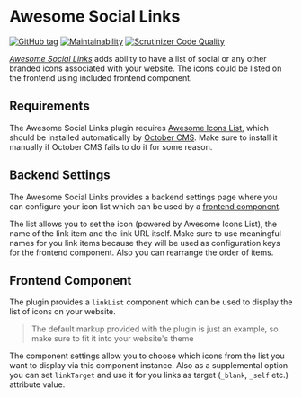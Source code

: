 # Awesome Social Links

[![GitHub tag](https://img.shields.io/github/tag/ginopane/oc-awesomesociallinks-plugin.svg)](https://github.com/GinoPane/oc-awesomesociallinks-plugin)
[![Maintainability](https://api.codeclimate.com/v1/badges/9b3a5f1646b75c43976e/maintainability)](https://codeclimate.com/github/GinoPane/oc-awesomesociallinks-plugin/maintainability)
[![Scrutinizer Code Quality](https://scrutinizer-ci.com/g/GinoPane/oc-awesomesociallinks-plugin/badges/quality-score.png?b=master)](https://scrutinizer-ci.com/g/GinoPane/oc-awesomesociallinks-plugin/?branch=master)

[_Awesome Social Links_](https://octobercms.com/plugin/ginopane-awesomesociallinks) adds ability to have a list of social or any other branded icons associated with your website. The icons could be listed on the frontend using included frontend component.

## Requirements

The Awesome Social Links plugin requires [Awesome Icons List](https://octobercms.com/plugin/ginopane-awesomeiconslist), which should be installed automatically by [October CMS](http://octobercms.com/). Make sure to install it manually if October CMS fails to do it for some reason.

## Backend Settings

The Awesome Social Links provides a backend settings page where you can configure your icon list which can be used by a [frontend component](#frontend-component).

The list allows you to set the icon (powered by Awesome Icons List), the name of the link item and the link URL itself. Make sure to use meaningful names for you link items because they will be used as configuration keys for the frontend component. Also you can rearrange the order of items.

## Frontend Component

The plugin provides a `linkList` component which can be used to display the list of icons on your website.

> The default markup provided with the plugin is just an example, so make sure to fit it into your website's theme

The component settings allow you to choose which icons from the list you want to display via this component instance. Also as a supplemental option you can set `linkTarget` and use it for you links as target (`_blank`, `_self` etc.) attribute value.
